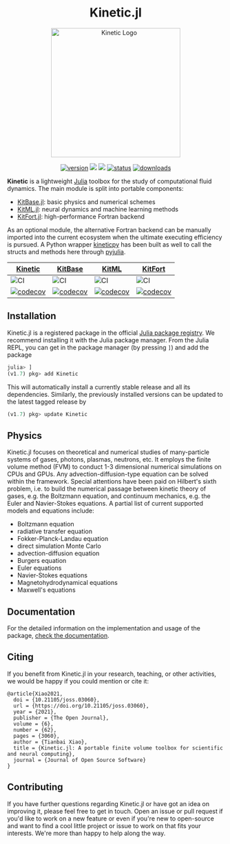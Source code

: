 <div align="center">
  <h1>Kinetic.jl</h1>
  <img
    src="https://i.postimg.cc/ncXfgjXd/dancing-circles.gif"
    alt="Kinetic Logo" width="300">
  </img>
  
  [![version](https://juliahub.com/docs/Kinetic/version.svg)](https://juliahub.com/ui/Packages/Kinetic/wrVmu)
  [![](https://img.shields.io/badge/docs-latest-blue)](https://xiaotianbai.com/Kinetic.jl/dev/)
  [![](https://img.shields.io/badge/docs-stable-blue)](https://xiaotianbai.com/Kinetic.jl/stable/)
  [![status](https://joss.theoj.org/papers/65d56efef938caf92c2cc942d2c25ea4/status.svg?style=flat-square)](https://joss.theoj.org/papers/65d56efef938caf92c2cc942d2c25ea4)
  [![downloads](https://shields.io/endpoint?url=https://pkgs.genieframework.com/api/v1/badge/Kinetic/label:downloads-sep:,-logo:Julia-color:important)](https://pkgs.genieframework.com?packages=Kinetic)
</div>

<!--
![](https://img.shields.io/github/v/tag/vavrines/Kinetic.jl?include_prereleases&label=latest%20version&logo=github&sort=semver)
![](https://img.shields.io/badge/License-MIT-yellow.svg)
![](https://zenodo.org/badge/243490351.svg?style=flat-square)
[![ColPrac: Contributor's Guide on Collaborative Practices for Community Packages](https://img.shields.io/badge/ColPrac-Contributor's%20Guide-blueviolet)](https://github.com/SciML/ColPrac)
[![GitHub commits since tagged version](https://img.shields.io/github/commits-since/vavrines/Kinetic.jl/v0.7.0.svg?style=social&logo=github)](https://github.com/vavrines/Kinetic.jl)
[![Visits Badge](https://badges.pufler.dev/visits/vavrines/Kinetic.jl)](https://badges.pufler.dev)
-->

<!--<div align="center"> <img
  src="https://i.postimg.cc/ncXfgjXd/dancing-circles.gif"
  alt="Kinetic Logo" width="300"></img>
</div>-->
<!--
# Kinetic.jl
<img src="https://i.postimg.cc/ncXfgjXd/dancing-circles.gif" width="300"/>
-->

**Kinetic** is a lightweight [Julia](https://julialang.org) toolbox for the study of computational fluid dynamics.
The main module is split into portable components:

- [KitBase.jl](https://github.com/vavrines/KitBase.jl): basic physics and numerical schemes
- [KitML.jl](https://github.com/vavrines/KitML.jl): neural dynamics and machine learning methods
- [KitFort.jl](https://github.com/vavrines/KitFort.jl): high-performance Fortran backend

As an optional module, the alternative Fortran backend can be manually imported into the current ecosystem when the ultimate executing efficiency is pursued.
A Python wrapper [kineticpy](https://github.com/vavrines/kineticpy) has been built as well to call the structs and methods here through [pyjulia](https://github.com/JuliaPy/pyjulia).

| [Kinetic](https://github.com/vavrines/Kinetic.jl) | [KitBase](https://github.com/vavrines/KitBase.jl) | [KitML](https://github.com/vavrines/KitML.jl) | [KitFort](https://github.com/vavrines/KitFort.jl) |
| ---------- | --------- | ---------------- | ------ |
| ![CI](https://img.shields.io/github/workflow/status/vavrines/Kinetic.jl/CI?style=flat-square) | ![CI](https://img.shields.io/github/workflow/status/vavrines/KitBase.jl/CI?style=flat-square) | ![CI](https://img.shields.io/github/workflow/status/vavrines/KitML.jl/CI?style=flat-square) | ![CI](https://img.shields.io/github/workflow/status/vavrines/KitFort.jl/CI?style=flat-square) |
| [![codecov](https://img.shields.io/codecov/c/github/vavrines/Kinetic.jl?style=flat-square)](https://codecov.io/gh/vavrines/Kinetic.jl) | [![codecov](https://img.shields.io/codecov/c/github/vavrines/KitBase.jl?style=flat-square)](https://codecov.io/gh/vavrines/KitBase.jl) | [![codecov](https://img.shields.io/codecov/c/github/vavrines/KitML.jl?style=flat-square)](https://codecov.io/gh/vavrines/KitML.jl) | [![codecov](https://img.shields.io/codecov/c/github/vavrines/KitFort.jl?style=flat-square)](https://codecov.io/gh/vavrines/KitFort.jl) |

## Installation

Kinetic.jl is a registered package in the official [Julia package registry](https://github.com/JuliaRegistries/General).
We recommend installing it with the Julia package manager. 
From the Julia REPL, you can get in the package manager (by pressing `]`) and add the package

```julia
julia> ]
(v1.7) pkg> add Kinetic
```
This will automatically install a currently stable release and all its dependencies.
Similarly, the previously installed versions can be updated to the latest tagged release by

```julia
(v1.7) pkg> update Kinetic
```

## Physics

Kinetic.jl focuses on theoretical and numerical studies of many-particle systems of gases, photons, plasmas, neutrons, etc.
It employs the finite volume method (FVM) to conduct 1-3 dimensional numerical simulations on CPUs and GPUs.
Any advection-diffusion-type equation can be solved within the framework.
Special attentions have been paid on Hilbert's sixth problem, i.e. to build the numerical passage between kinetic theory of gases, e.g. the Boltzmann equation, and continuum mechanics, e.g. the Euler and Navier-Stokes equations.
A partial list of current supported models and equations include:
- Boltzmann equation
- radiative transfer equation
- Fokker-Planck-Landau equation
- direct simulation Monte Carlo
- advection-diffusion equation
- Burgers equation
- Euler equations
- Navier-Stokes equations
- Magnetohydrodynamical equations
- Maxwell's equations

## Documentation

For the detailed information on the implementation and usage of the package,
[check the documentation](https://xiaotianbai.com/Kinetic.jl/dev/).

## Citing

If you benefit from Kinetic.jl in your research, teaching, or other activities, we would be happy if you could mention or cite it:

```
@article{Xiao2021,
  doi = {10.21105/joss.03060},
  url = {https://doi.org/10.21105/joss.03060},
  year = {2021},
  publisher = {The Open Journal},
  volume = {6},
  number = {62},
  pages = {3060},
  author = {Tianbai Xiao},
  title = {Kinetic.jl: A portable finite volume toolbox for scientific and neural computing},
  journal = {Journal of Open Source Software}
}
```

## Contributing

If you have further questions regarding Kinetic.jl or have got an idea on improving it, please feel free to get in touch. Open an issue or pull request if you'd like to work on a new feature or even if you're new to open-source and want to find a cool little project or issue to work on that fits your interests. We're more than happy to help along the way.
